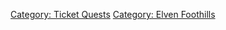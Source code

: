[Category: Ticket Quests](Category:_Ticket_Quests "wikilink") [Category:
Elven Foothills](Category:_Elven_Foothills "wikilink")
